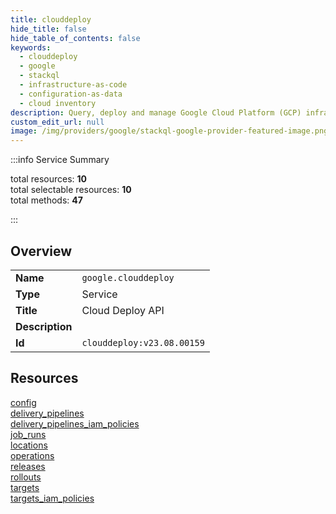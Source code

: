 ```yaml
---
title: clouddeploy
hide_title: false
hide_table_of_contents: false
keywords:
  - clouddeploy
  - google
  - stackql
  - infrastructure-as-code
  - configuration-as-data
  - cloud inventory
description: Query, deploy and manage Google Cloud Platform (GCP) infrastructure and resources using SQL
custom_edit_url: null
image: /img/providers/google/stackql-google-provider-featured-image.png
---
```

  
    
:::info Service Summary

<div class="row">
<div class="providerDocColumn">
<span>total resources:&nbsp;<b>10</b></span><br />
<span>total selectable resources:&nbsp;<b>10</b></span><br />
<span>total methods:&nbsp;<b>47</b></span><br />
</div>
</div>

:::

## Overview
<table><tbody>
<tr><td><b>Name</b></td><td><code>google.clouddeploy</code></td></tr>
<tr><td><b>Type</b></td><td>Service</td></tr>
<tr><td><b>Title</b></td><td>Cloud Deploy API</td></tr>
<tr><td><b>Description</b></td><td></td></tr>
<tr><td><b>Id</b></td><td><code>clouddeploy:v23.08.00159</code></td></tr>
</tbody></table>

## Resources
<div class="row">
<div class="providerDocColumn">
<a href="/providers/google/clouddeploy/config/">config</a><br />
<a href="/providers/google/clouddeploy/delivery_pipelines/">delivery_pipelines</a><br />
<a href="/providers/google/clouddeploy/delivery_pipelines_iam_policies/">delivery_pipelines_iam_policies</a><br />
<a href="/providers/google/clouddeploy/job_runs/">job_runs</a><br />
<a href="/providers/google/clouddeploy/locations/">locations</a><br />
</div>
<div class="providerDocColumn">
<a href="/providers/google/clouddeploy/operations/">operations</a><br />
<a href="/providers/google/clouddeploy/releases/">releases</a><br />
<a href="/providers/google/clouddeploy/rollouts/">rollouts</a><br />
<a href="/providers/google/clouddeploy/targets/">targets</a><br />
<a href="/providers/google/clouddeploy/targets_iam_policies/">targets_iam_policies</a><br />
</div>
</div>
